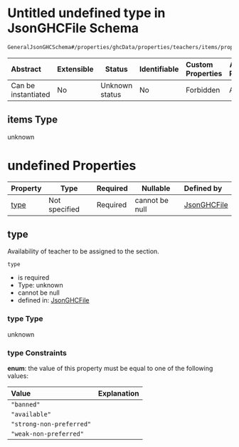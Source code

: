 # Untitled undefined type in JsonGHCFile Schema

```txt
GeneralJsonGHCSchema#/properties/ghcData/properties/teachers/items/properties/frameTemplate/allOf/1/items
```




| Abstract            | Extensible | Status         | Identifiable | Custom Properties | Additional Properties | Access Restrictions | Defined In                                                         |
| :------------------ | ---------- | -------------- | ------------ | :---------------- | --------------------- | ------------------- | ------------------------------------------------------------------ |
| Can be instantiated | No         | Unknown status | No           | Forbidden         | Allowed               | none                | [ghc.schema.json\*](../out/ghc.schema.json "open original schema") |

## items Type

unknown

# undefined Properties

| Property      | Type          | Required | Nullable       | Defined by                                                                                                                                                                                                                                              |
| :------------ | ------------- | -------- | -------------- | :------------------------------------------------------------------------------------------------------------------------------------------------------------------------------------------------------------------------------------------------------ |
| [type](#type) | Not specified | Required | cannot be null | [JsonGHCFile](ghc-properties-ghcdata-properties-teachers-teacher-properties-frametemplate-allof-1-items-properties-type.md "GeneralJsonGHCSchema#/properties/ghcData/properties/teachers/items/properties/frameTemplate/allOf/1/items/properties/type") |

## type

Availability of teacher to be assigned to the section.


`type`

-   is required
-   Type: unknown
-   cannot be null
-   defined in: [JsonGHCFile](ghc-properties-ghcdata-properties-teachers-teacher-properties-frametemplate-allof-1-items-properties-type.md "GeneralJsonGHCSchema#/properties/ghcData/properties/teachers/items/properties/frameTemplate/allOf/1/items/properties/type")

### type Type

unknown

### type Constraints

**enum**: the value of this property must be equal to one of the following values:

| Value                    | Explanation |
| :----------------------- | ----------- |
| `"banned"`               |             |
| `"available"`            |             |
| `"strong-non-preferred"` |             |
| `"weak-non-preferred"`   |             |
